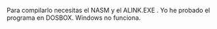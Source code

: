 Para compilarlo necesitas el NASM y el ALINK.EXE . Yo he probado el programa en DOSBOX. Windows no funciona.
